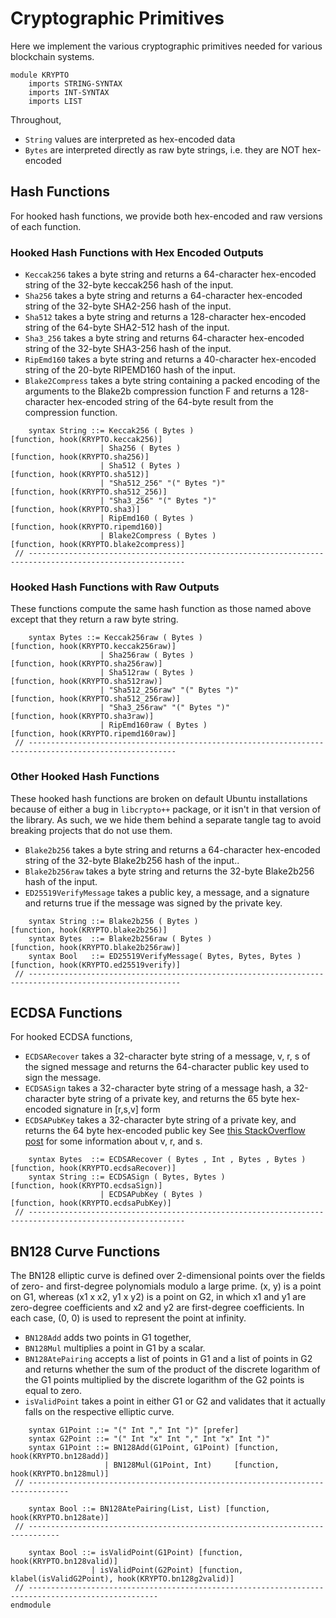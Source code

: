 Cryptographic Primitives
========================

Here we implement the various cryptographic primitives needed for various blockchain systems.

```k
module KRYPTO
    imports STRING-SYNTAX
    imports INT-SYNTAX
    imports LIST
```

Throughout,
-   `String` values are interpreted as hex-encoded data
-   `Bytes` are interpreted directly as raw byte strings, i.e. they are NOT hex-encoded

Hash Functions
--------------

For hooked hash functions, we provide both hex-encoded and raw versions of each function.

### Hooked Hash Functions with Hex Encoded Outputs

-   `Keccak256` takes a byte string and returns a 64-character hex-encoded string of the 32-byte keccak256 hash of the input.
-   `Sha256` takes a byte string and returns a 64-character hex-encoded string of the 32-byte SHA2-256 hash of the input.
-   `Sha512` takes a byte string and returns a 128-character hex-encoded string of the 64-byte SHA2-512 hash of the input.
-   `Sha3_256` takes a byte string and returns 64-character hex-encoded string of the 32-byte SHA3-256 hash of the input.
-   `RipEmd160` takes a byte string and returns a 40-character hex-encoded string of the 20-byte RIPEMD160 hash of the input.
-   `Blake2Compress` takes a byte string containing a packed encoding of the arguments to the Blake2b compression
    function F and returns a 128-character hex-encoded string of the 64-byte result from the compression function.

```k
    syntax String ::= Keccak256 ( Bytes )                         [function, hook(KRYPTO.keccak256)]
                    | Sha256 ( Bytes )                            [function, hook(KRYPTO.sha256)]
                    | Sha512 ( Bytes )                            [function, hook(KRYPTO.sha512)]
                    | "Sha512_256" "(" Bytes ")"                  [function, hook(KRYPTO.sha512_256)]
                    | "Sha3_256" "(" Bytes ")"                    [function, hook(KRYPTO.sha3)]
                    | RipEmd160 ( Bytes )                         [function, hook(KRYPTO.ripemd160)]
                    | Blake2Compress ( Bytes )                    [function, hook(KRYPTO.blake2compress)]
 // ---------------------------------------------------------------------------------------------------------
```

### Hooked Hash Functions with Raw Outputs

These functions compute the same hash function as those named above except that they return a raw byte string.

```k
    syntax Bytes ::= Keccak256raw ( Bytes )                       [function, hook(KRYPTO.keccak256raw)]
                    | Sha256raw ( Bytes )                         [function, hook(KRYPTO.sha256raw)]
                    | Sha512raw ( Bytes )                         [function, hook(KRYPTO.sha512raw)]
                    | "Sha512_256raw" "(" Bytes ")"               [function, hook(KRYPTO.sha512_256raw)]
                    | "Sha3_256raw" "(" Bytes ")"                 [function, hook(KRYPTO.sha3raw)]
                    | RipEmd160raw ( Bytes )                      [function, hook(KRYPTO.ripemd160raw)]
 // -------------------------------------------------------------------------------------------------------
```

### Other Hooked Hash Functions

These hooked hash functions are broken on default Ubuntu installations because of either a bug in `libcrypto++` package, or it isn't in that version of the library.
As such, we we hide them behind a separate tangle tag to avoid breaking projects that do not use them.

-   `Blake2b256` takes a byte string and returns a 64-character hex-encoded string of the 32-byte Blake2b256 hash of the input..
-   `Blake2b256raw` takes a byte string and returns the 32-byte Blake2b256 hash of the input.
-   `ED25519VerifyMessage` takes a public key, a message, and a signature and returns true if the message was signed by the private key.

```libcrypto-extra
    syntax String ::= Blake2b256 ( Bytes )                        [function, hook(KRYPTO.blake2b256)]
    syntax Bytes  ::= Blake2b256raw ( Bytes )                     [function, hook(KRYPTO.blake2b256raw)]
    syntax Bool   ::= ED25519VerifyMessage( Bytes, Bytes, Bytes ) [function, hook(KRYPTO.ed25519verify)]
 // --------------------------------------------------------------------------------------------------------
```

ECDSA Functions
---------------

For hooked ECDSA functions,

-   `ECDSARecover` takes a 32-character byte string of a message, v, r, s of the signed message and returns the 64-character public key used to sign the message.
-   `ECDSASign` takes a 32-character byte string of a message hash, a 32-character byte string of a private key, and returns the 65 byte hex-encoded signature in [r,s,v] form
-   `ECDSAPubKey` takes a 32-character byte string of a private key, and returns the 64 byte hex-encoded public key
    See [this StackOverflow post](https://ethereum.stackexchange.com/questions/15766/what-does-v-r-s-in-eth-gettransactionbyhash-mean) for some information about v, r, and s.

```k
    syntax Bytes  ::= ECDSARecover ( Bytes , Int , Bytes , Bytes ) [function, hook(KRYPTO.ecdsaRecover)]
    syntax String ::= ECDSASign ( Bytes, Bytes )                   [function, hook(KRYPTO.ecdsaSign)]
                    | ECDSAPubKey ( Bytes )                        [function, hook(KRYPTO.ecdsaPubKey)]
 // ---------------------------------------------------------------------------------------------------------
```

BN128 Curve Functions
---------------------

The BN128 elliptic curve is defined over 2-dimensional points over the fields of zero- and first-degree polynomials modulo a large prime. (x, y) is a point on G1, whereas (x1 x x2, y1 x y2) is a point on G2, in which x1 and y1 are zero-degree coefficients and x2 and y2 are first-degree coefficients. In each case, (0, 0) is used to represent the point at infinity.

-   `BN128Add` adds two points in G1 together,
-   `BN128Mul` multiplies a point in G1 by a scalar.
-   `BN128AtePairing` accepts a list of points in G1 and a list of points in G2 and returns whether the sum of the product of the discrete logarithm of the G1 points multiplied by the discrete logarithm of the G2 points is equal to zero.
-   `isValidPoint` takes a point in either G1 or G2 and validates that it actually falls on the respective elliptic curve.

```k
    syntax G1Point ::= "(" Int "," Int ")" [prefer]
    syntax G2Point ::= "(" Int "x" Int "," Int "x" Int ")"
    syntax G1Point ::= BN128Add(G1Point, G1Point) [function, hook(KRYPTO.bn128add)]
                     | BN128Mul(G1Point, Int)     [function, hook(KRYPTO.bn128mul)]
 // -------------------------------------------------------------------------------

    syntax Bool ::= BN128AtePairing(List, List) [function, hook(KRYPTO.bn128ate)]
 // -----------------------------------------------------------------------------

    syntax Bool ::= isValidPoint(G1Point) [function, hook(KRYPTO.bn128valid)]
                  | isValidPoint(G2Point) [function, klabel(isValidG2Point), hook(KRYPTO.bn128g2valid)]
 // ---------------------------------------------------------------------------------------------------
endmodule
```
